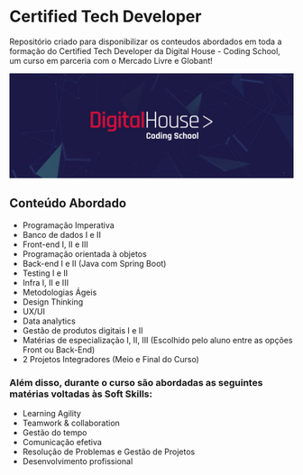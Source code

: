 # Certified Tech Developer
Repositório criado para disponibilizar os conteudos abordados em toda a formação do Certified Tech Developer da Digital House - Coding School, um curso em parceria com o Mercado Livre e Globant!

![Imagem Digital House](https://github.com/k3n3dfelix/mochilaviajante/blob/main/Digital-House.jpg)

## Conteúdo Abordado
- Programação Imperativa
- Banco de dados I e II
- Front-end I, II e III
- Programação orientada à objetos
- Back-end I e II (Java com Spring Boot)
- Testing I e II
- Infra I, II e III
- Metodologias Ágeis
- Design Thinking
- UX/UI
- Data analytics
- Gestão de produtos digitais I e II
- Matérias de especialização I, II, III (Escolhido pelo aluno entre as opções Front ou Back-End)
- 2 Projetos Integradores (Meio e Final do Curso)

### Além disso, durante o curso são abordadas as seguintes matérias voltadas às Soft Skills:
- Learning Agility
- Teamwork & collaboration
- Gestão do tempo
- Comunicação efetiva
- Resolução de Problemas e Gestão de Projetos
- Desenvolvimento profissional
